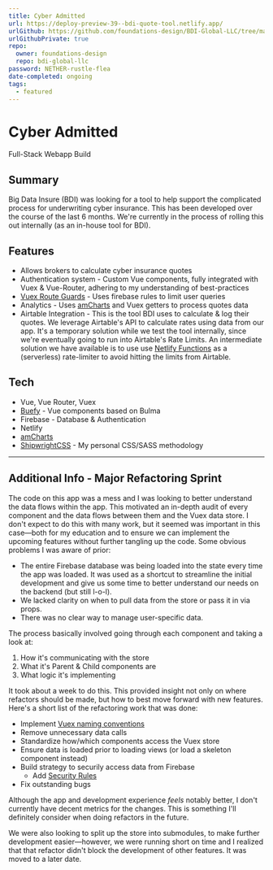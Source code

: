 ```yaml
---
title: Cyber Admitted
url: https://deploy-preview-39--bdi-quote-tool.netlify.app/
urlGithub: https://github.com/foundations-design/BDI-Global-LLC/tree/main/packages/quotes-specialty-cyber
urlGithubPrivate: true
repo:
  owner: foundations-design
  repo: bdi-global-llc
password: NETHER-rustle-flea
date-completed: ongoing
tags:
  - featured
---
```


# Cyber Admitted

Full-Stack Webapp Build

## Summary

Big Data Insure (BDI) was looking for a tool to help support the complicated process for underwriting cyber insurance. This has been developed over the course of the last 6 months. We're currently in the process of rolling this out internally (as an in-house tool for BDI).

## Features

- Allows brokers to calculate cyber insurance quotes
- Authentication system - Custom Vue components, fully integrated with Vuex & Vue-Router, adhering to my understanding of best-practices
- [Vuex Route Guards](https://router.vuejs.org/guide/advanced/navigation-guards.html) - Uses firebase rules to limit user queries
- Analytics - Uses [amCharts](https://www.amcharts.com/) and Vuex getters to process quotes data
- Airtable Integration - This is the tool BDI uses to calculate & log their quotes. We leverage Airtable's API to calculate rates using data from our app. It's a temporary solution while we test the tool internally, since we're eventually going to run into Airtable's Rate Limits. An intermediate solution we have available is to use use [Netlify Functions](https://docs.netlify.com/functions/overview/) as a (serverless) rate-limiter to avoid hitting the limits from Airtable.

## Tech

- Vue, Vue Router, Vuex
- [Buefy](https://buefy.org/) - Vue components based on Bulma
- Firebase - Database & Authentication
- Netlify
- [amCharts](https://www.amcharts.com/)
- [ShipwrightCSS](https://github.com/foundations-design/shipwright) - My personal CSS/SASS methodology

---

## Additional Info - Major Refactoring Sprint

The code on this app was a mess and I was looking to better understand the data flows within the app. This motivated an in-depth audit of every component and the data flows between them and the Vuex data store. I don't expect to do this with many work, but it seemed was important in this case—both for my education and to ensure we can implement the upcoming features without further tangling up the code. Some obvious problems I was aware of prior:

- The entire Firebase database was being loaded into the state every time the app was loaded. It was used as a shortcut to streamline the initial development and give us some time to better understand our needs on the backend (but still l-o-l).
- We lacked clarity on when to pull data from the store or pass it in via props.
- There was no clear way to manage user-specific data.

The process basically involved going through each component and taking a look at:

1. How it's communicating with the store
2. What it's Parent & Child components are
3. What logic it's implementing

It took about a week to do this. This provided insight not only on where refactors should be made, but how to best move forward with new features. Here's a short list of the refactoring work that was done:

- Implement [Vuex naming conventions](https://github.com/vuestorefront/vue-storefront/issues/2069)
- Remove unnecessary data calls
- Standardize how/which components access the Vuex store
- Ensure data is loaded prior to loading views (or load a skeleton component instead)
- Build strategy to securily access data from Firebase
  - Add [Security Rules](https://firebase.google.com/docs/rules)
- Fix outstanding bugs

Although the app and development experience _feels_ notably better, I don't currently have decent metrics for the changes. This is something I'll definitely consider when doing refactors in the future.

We were also looking to split up the store into submodules, to make further development easier—however, we were running short on time and I realized that that refactor didn't block the development of other features. It was moved to a later date.
